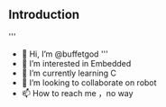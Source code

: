 ## Introduction
'''
- 👋 Hi, I’m @buffetgod
'''
- 👀 I’m interested in Embedded
- 🌱 I’m currently learning C
- 💞️ I’m looking to collaborate on robot
- 📫 How to reach me ，no way

<!---
buffetgod/buffetgod is a ✨ special ✨ repository because its `README.md` (this file) appears on your GitHub profile.
You can click the Preview link to take a look at your changes.
--->
